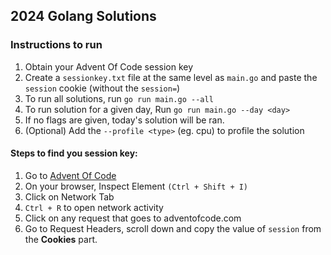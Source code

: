 ## 2024 Golang Solutions

### Instructions to run
1. Obtain your Advent Of Code session key
1. Create a `sessionkey.txt` file at the same level as `main.go` and paste the `session` cookie (without the `session=`)
1. To run all solutions, run `go run main.go --all`
1. To run solution for a given day, Run `go run main.go --day <day>`
1. If no flags are given, today's solution will be ran.
1. (Optional) Add the `--profile <type>` (eg. cpu) to profile the solution


#### Steps to find you session key:
1. Go to [Advent Of Code](https://adventofcode.com/)
1. On your browser, Inspect Element `(Ctrl + Shift + I)`
1. Click on Network Tab
1. `Ctrl + R` to open network activity
1. Click on any request that goes to adventofcode.com
1. Go to Request Headers, scroll down and copy the value of `session` from the **Cookies** part.
